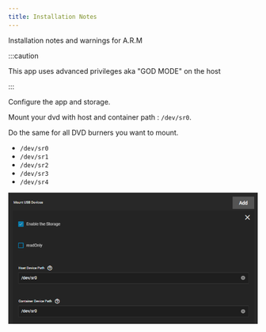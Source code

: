 ```yaml
---
title: Installation Notes
---
```


Installation notes and warnings for A.R.M

:::caution

This app uses advanced privileges aka "GOD MODE" on the host

:::

Configure the app and storage.

Mount your dvd with host and container path : `/dev/sr0`.

Do the same for all DVD burners you want to mount.

- `/dev/sr0`
- `/dev/sr1`
- `/dev/sr2`
- `/dev/sr3`
- `/dev/sr4`

![dvd-mount](./imgs/dvd-mount.png)
